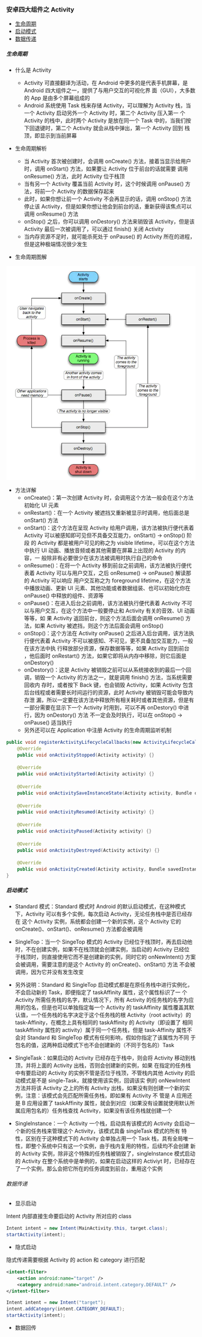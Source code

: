 ### 安卓四大组件之 Activity

* [生命周期](#生命周期)
* [启动模式](#启动模式)
* [数据传递](#数据传递)

##### 生命周期

- 什么是 Activity
  - Activity 可直接翻译为活动，在 Android 中更多的是代表手机屏幕，是 Android 四大组件之一，提供了与用户交互的可视化界
  面（GUI），大多数的 App 是由多个屏幕组成的
  - Android 系统使用 Task 栈来存储 Activity，可以理解为 Activity 栈，当一个 Activity 启动另外一个 Activity 时，第二个 Activity 压入第一
个 Activity 的栈中，此时两个 Activity 是放在同一个 Task 中的，当我们按下回退键时，第二个 Activity 就会从栈中弹出，第一个 Activity 回到
栈顶，即显示到当前屏幕

- 生命周期解析
  - 当 Activity 首次被创建时，会调用 onCreate() 方法，接着当显示给用户时，调用 onStart() 方法，如果要让 Activity 位于前台的话就需要
  调用 onResume() 方法，此时 Activity 位于栈顶
  - 当有另一个 Activity 覆盖当前 Activity 时，这个时候调用 onPause() 方法，将前一个 Activity 的数据保存起来
  - 此时，如果你想让前一个 Activity 不会再显示的话，调用 onStop() 方法停止该 Activity，但是如果你想让他会到前台的话，重新获得该焦点可以
  调用 onResume() 方法
  - onStop() 之后，你可以调用 onDestory() 方法来销毁该 Activity，但是该 Activity 最后一次被调用了，可以通过 finish() 关闭 Activity
  - 当内存资源不足时，就可能杀死处于 onPause() 的 Activity 所在的进程，但是这种极端情况很少发生

- 生命周期图解

![](https://github.com/Apriluestc/Android/blob/master/Images/1673302-675030a52913d778_wps%E5%9B%BE%E7%89%87.png)

- 方法详解
  - onCreate()：第一次创建 Activity 时，会调用这个方法一般会在这个方法初始化 UI 元素
  - onRestart()：在一个 Activity 被遮挡又重新被显示时调用，他后面总是 onStart() 方法
  - onStart()：这个方法在呈现 Activity 给用户调用，该方法被执行便代表着 Activity 可以被感知即可见但不具备交互能力，onStart() -> onStop() 阶段
  的 Activity 都是被用户可见的称之为 visible lifetime，可以在这个方法中执行 UI 动画、播放音频或者其他需要在屏幕上出现的 Activity 的内容，一
  般除非有必要很少在该方法被调用时执行自己的命令
  - onResume()：在将一个 Activity 移到前台之前调用，该方法被执行便代表着 Activity 可以与用户交互，之后 onResume() -> onPause() 解读那的 Activity 可以响应
  用户交互称之为 foreground lifetime，在这个方法中播放动画、更新 UI 元素、其他功能或者数据组装、也可以初始化你在 onPause() 中释放的组件、资源等
  - onPause()：在进入后台之前调用，该方法被执行便代表着 Activity 不可以与用户交互，在这个方法中一般要停止和 Activity 有关的音效、UI 动画等等，如
  果 Activity 返回前台，则这个方法后面会调用 onResume() 方法，如果 Activity 被遮挡，则这个方法后面会调用 onStop()
  - onStop()：这个方法在 Activity onPause() 之后进入后台调用，该方法执行便代表着 Activity 不可以被感知、不可见，更不具备加交互能力，一般在该方法中执
  行释放部分资源，保存数据等等，如果 Activity 回到前台  ，他后面时 onRestart() 方法，如果它即将从内存中移除，则它后面是 onDestory()
  - onDestory()：这是 Activity 被销毁之前可以从系统接收到的最后一个回调，销毁一个 Activity 的方法之一，就是调用 finish() 方法，当系统需要回收内
  存时，或者按下 Back 键，也会销毁 Activity，如果 Activity 包含后台线程或者需要长时间运行的资源，此时 Activity 被销毁可能会导致内存泄
  漏，所以一定要在该方法中释放所有相关耗时或者其他资源，但是有一部分需要在显示下一个 Activity 时用到，可以不再 onDestory() 中进行，因为 onDestory() 方法
  不一定会及时执行，可以在 onStop() -> onPause() 适当执行
  - 另外还可以在 Application 中注册 Activity 的生命周期监听机制

```java
public void registerActivityLifecycleCallbacks(new ActivityLifecycleCallbacks() {
    @Override
    public void onActivityStopped(Activity activity) {}

    @Override
    public void onActivityStarted(Activity activity) {}

    @Override
    public void onActivitySaveInstanceState(Activity activity, Bundle outState) {}

    @Override
    public void onActivityResumed(Activity activity) {}

    @Override
    public void onActivityPaused(Activity activity) {}
    
    @Override
    public void onActivityDestroyed(Activity activity) {}
    
    @Override
    public void onActivityCreated(Activity activity, Bundle savedInstanceState) {}    
}
```

##### 启动模式

- Standard 模式：Standard 模式时 Android 的默认启动模式，在这种模式下，Activity 可以有多个实例，每次启动 Activity，无论任务栈中是否已经存在
这个 Activity 实例，系统都会创建一个新的实例，这个 Activity 它的 onCreate()、onStart()、onResume() 方法都会被调用

- SingleTop：当一个 SingeTop 模式的 Activity 已经位于栈顶时，再去启动他时，不在创建实例，如果不在栈顶就会创建实例，当启动的 Activity 已经位
于栈顶时，则直接使用它而不是创建新的实例，同时它的 onNewIntent() 方案会被调用，需要注意的是这个 Activity 的 onCreate()、onStart() 方法
不会被调用，因为它并没有发生改变

- 另外说明：Standard 和 SingleTop 启动模式都是在原任务栈中进行实例化，不会启动新的 Task，即便指定了 taskAffinity 属性，这个属性标识了一
个 Activity 所需任务栈的名字，默认情况下，所有 Activity 的任务栈的名字为应用的包名，但是也可以单独指定每一个 Activity 的 taskAffinity 属性覆盖其默
认值，一个任务栈的名字决定于这个任务栈的根 Activity（root activity）的 task-Affinity，在概念上具有相同的 taskAffinity 的 Activity（即设置了
相同 taskAffinity 属性的 activity）属于同一个任务栈，但是 task-Affinity 属性不会对 Standard 和 SingleTop 模式有任何影响，假如你指定了该属性为不同
于包名的值，这两种启动模式下也不会创建新的（不同于包名的）Task

- SingleTask：如果启动的 Activity 已经存在于栈中，则会将 Activity 移动到栈顶，并将上面的 Activity 出栈，否则会创建新的实例，如果
在指定的任务栈中有要启动的 Activity 的实例不管是否位于栈顶，不管栈内其他 Activity 的启动模式是不是 single-Task，就接使用该实例，回调该实
例的 onNewIntent 方法并将该 Activity 之上的所有 Activity 出栈，如果没有则创建一个新的实例，注意：该模式会先匹配所需任务栈，即如果有 Activity 不
管是 A 应用还是 B 应用设置了 taskAffinity 属性，就会到对应（如果没有设置就使用默认所属应用包名的）任务栈查找 Activity，如果没有该任务栈就创建一个

- SingleInstance：一个 Activity 一个栈，启动具有该模式的 Activity 会启动一个新的任务栈来管理这个 Activity，该模式具备 singleTask 模式的所有
特性，区别在于这种模式下的 Activity 会单独占用一个 Task 栈，具有全局唯一性，即整个系统中只有这一个实例，由于栈内复用的特性，后续均不会创建
新的 Activity 实例，除非这个特殊的任务栈被销毁了，singleInstance 模式启动的 Activity 在整个系统中是单例的，如果在启动这样的 Activiyt 时，已经存在
了一个实例，那么会把它所在的任务调度到前台，重用这个实例

###### 数据传递

- 显示启动

Intent 内部直接生命要启动的 Activity 所对应的 class

```java
Intent intent = new Intent(MainActivity.this, target.class);
startActivity(intent);
```

- 隐式启动

隐式传递需要根据 Activity 的 action 和 category 进行匹配

```xml
<intent-filter>
    <action android:name="target" />
    <category android:name="android.intent.category.DEFAULT" />
</intent-filter>
```

```java
Intent intent = new Intent("target");
intent.addCategory(intent.CATEGORY_DEFAULT);
startActivity(intent);
```

- 数据回传
